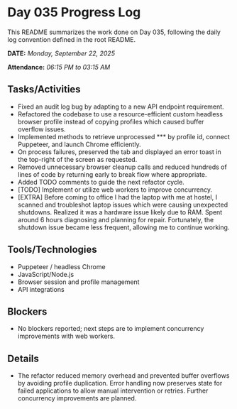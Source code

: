 # Day 035 Progress Log

This README summarizes the work done on Day 035, following the daily log convention defined in the root README.

**DATE:** _Monday, September 22, 2025_

**Attendance:** _06:15 PM to 03:15 AM_

## Tasks/Activities

- Fixed an audit log bug by adapting to a new API endpoint requirement.
- Refactored the codebase to use a resource-efficient custom headless browser profile instead of copying profiles which caused buffer overflow issues.
- Implemented methods to retrieve unprocessed *** by profile id, connect Puppeteer, and launch Chrome efficiently.
- On process failures, preserved the tab and displayed an error toast in the top-right of the screen as requested.
- Removed unnecessary browser cleanup calls and reduced hundreds of lines of code by returning early to break flow where appropriate.
- Added TODO comments to guide the next refactor cycle.
- [TODO] Implement or utilize web workers to improve concurrency.
- [EXTRA] Before coming to office I had the laptop with me at hostel, I scanned and troubleshot laptop issues which were causing unexpected shutdowns. Realized it was a hardware issue likely due to RAM. Spent around 6 hours diagnosing and planning for repair. Fortunately, the shutdown issue became less frequent, allowing me to continue working.

## Tools/Technologies

- Puppeteer / headless Chrome
- JavaScript/Node.js
- Browser session and profile management
- API integrations

## Blockers

- No blockers reported; next steps are to implement concurrency improvements with web workers.

## Details

- The refactor reduced memory overhead and prevented buffer overflows by avoiding profile duplication. Error handling now preserves state for failed applications to allow manual intervention or retries. Further concurrency improvements are planned.
